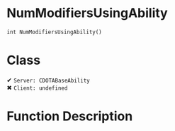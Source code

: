 # NumModifiersUsingAbility
```
int NumModifiersUsingAbility()
```
# Class
✔ `Server: CDOTABaseAbility`  
✖ `Client: undefined`  

# Function Description

